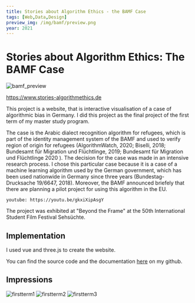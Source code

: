 ```yaml
---
title: Stories about Algorithm Ethics - the BAMF Case
tags: [Web,Data,Design]
preview_img: /img/bamf/preview.png
year: 2021
---
```


# Stories about Algorithm Ethics: The BAMF Case

![bamf_preview](/img/bamf/preview.png)

https://www.stories-algorithmethics.de

This project is a website, that is interactive visualisation of a case of algorithmic bias in Germany.
I did this project as the final project of the first term of my master study program.

The case is the Arabic dialect recognition algorithm for refugees, which is part of the identity management system of the BAMF and used to verify region of origin for refugees (AlgorithmWatch, 2020; Biselli, 2018; Bundesamt für Migration und Flüchtlinge, 2019; Bundesamt für Migration und Flüchtlinge 2020 ). The decision for the case was made in an intensive research process. I chose this particular case because it is a case of a machine learning algorithm used by the German government, which has been used nationwide in Germany since three years (Bundestag-Drucksache 19/6647, 2018). Moreover, the BAMF announced briefely that there are planning a pilot project for using this algorithm in the EU. 


`youtube: https://youtu.be/gkxiXipAsgY`

The project was exhibited at "Beyond the Frame" at the 50th International Student Film Festival Sehsüchte.

## Implementation

I used vue and three.js to create the website. 

You can find the source code and the documentation [here](https://github.com/johannahaha/stories_about_algorithm_ethics) on my github.

## Impressions

![firstterm1](/img/bamf/first_term1.png)
![firstterm2](/img/bamf/first_term2.png)
![firstterm3](/img/bamf/first_term3.png)
